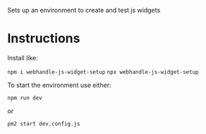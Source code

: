 Sets up an environment to create and test js widgets

# Instructions

Install like:

`npm i webhandle-js-widget-setup`
`npx webhandle-js-widget-setup`

To start the environment use either:

`npm run dev`

or 

`pm2 start dev.config.js`


